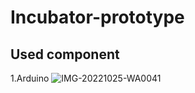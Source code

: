 # Incubator-prototype
## Used component 
  1.Arduino
  ![IMG-20221025-WA0041](https://user-images.githubusercontent.com/93448393/209160897-cc0475e7-2a2f-4bb5-8742-4cb65783178a.jpg)

